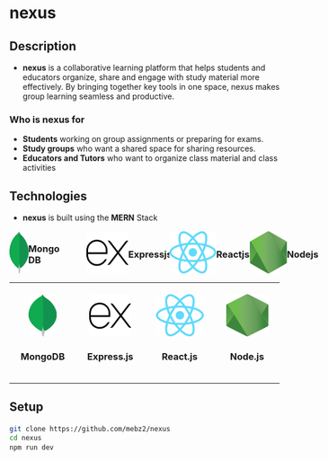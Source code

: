 # nexus

## Description

- **nexus** is a collaborative learning platform that helps students and educators organize, share and engage with study material more effectively. By bringing together key tools in one space, nexus makes group learning seamless and productive.

### Who is **nexus** for
- **Students** working on group assignments or preparing for exams.
- **Study groups** who want a shared space for sharing resources.
- **Educators and Tutors** who want to organize class material and class activities

## Technologies
- **nexus** is built using the **MERN** Stack


<div style="display:flex; gap: 60px; justify-content: center; flex-direction: row;">
    <div style="display: flex; align-items:center; flex-direction: row;">
        <img src="assets/mongo.png" width="50" height="75" >
        <h3>Mongo DB<h3>
    </div>
    <div style="display: flex; align-items:center; flex-direction: row;">
        <img src="assets/express.png" width="75" height="75" >
        <h3>Expressjs<h3>
    </div>
    <div style="display: flex; align-items:center; flex-direction: row;">
      <img src="assets/react.png" width="85" height="75" >
      <h3>Reactjs<h3>
    </div>
    <div style="display: flex; align-items:center; flex-direction: row;">
      <img src="assets/node.png" width="75" height="75" >
      <h3>Nodejs</h3>
    </div>
</div>

<table align="center" style="border-collapse: collapse; border: none;">
  <tr>
    <td align="center" style="border:none; padding:20px;">
      <img src="assets/mongo.png" width="50" height="75">
      <h3>MongoDB</h3>
    </td>
    <td align="center" style="border:none; padding:20px;">
      <img src="assets/express.png" width="75" height="75">
      <h3>Express.js</h3>
    </td>
    <td align="center" style="border:none; padding:20px;">
      <img src="assets/react.png" width="85" height="75">
      <h3>React.js</h3>
    </td>
    <td align="center" style="border:none; padding:20px;">
      <img src="assets/node.png" width="75" height="75">
      <h3>Node.js</h3>
    </td>
  </tr>
</table>


## Setup

```bash
git clone https://github.com/mebz2/nexus
cd nexus
npm run dev
```
